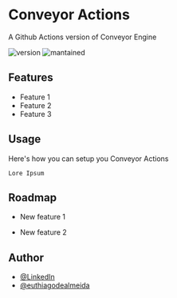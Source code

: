 
# Conveyor Actions

A Github Actions version of Conveyor Engine

![version](https://img.shields.io/badge/version-0.0.0-orange.svg)
![mantained](https://img.shields.io/badge/mantained-yes-green.svg) 



## Features

- Feature 1
- Feature 2
- Feature 3


## Usage
Here's how you can setup you Conveyor Actions

```actions
Lore Ipsum
```


## Roadmap

- New feature 1

- New feature 2


## Author
- [@LinkedIn](www.linkedin.com/in/euthiagodealmeida)
- [@euthiagodealmeida](https://www.github.com/euthiagodealmeida)

